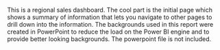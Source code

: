 This is a regional sales dashboard. The cool part is the initial page which shows a summary of information that lets you navigate to other pages to drill down into the information.
The backgrounds used in this report were created in PowerPoint to reduce the load on the Power BI engine and to provide better looking backgrounds. The powerpoint file is not included.
